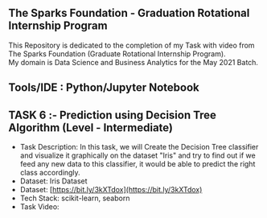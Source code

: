 ## The Sparks Foundation - Graduation Rotational Internship Program

This Repository is dedicated to the completion of my Task with video from The Sparks Foundation (Graduate Rotational Internship Program). <br>
My domain is Data Science and Business Analytics for the May 2021 Batch.

## Tools/IDE : Python/Jupyter Notebook

## TASK 6 :- Prediction using Decision Tree Algorithm (Level - Intermediate)
- Task Description: In this task, we will Create the Decision Tree classifier and visualize it graphically on the dataset "Iris" and try to find out if we feed any new data to this classifier, it would be able to predict the right class accordingly.
- Dataset: Iris Dataset
- Dataset: [https://bit.ly/3kXTdox](https://bit.ly/3kXTdox)
- Tech Stack: scikit-learn, seaborn
- Task Video: 